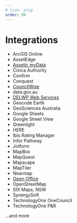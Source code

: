```yaml
---
# icon: plug
order: 90
---
```


# Integrations

* ArcGIS Online
* AssetEdge
* [Assetic myData](./assetic-mydata/)
* Civica Authority
* Confirm
* Conquest
* [CouncilWise](./councilwise/)
* data.gov.au
* [DELWP Web Services](./delwp-web-services/)
* Geocode Earth
* GeoSciences Australia
* Google Sheets
* Google Street View
* Greenlight
* HERE
* Ibis Rating Manager
* Infor Pathway
* Jotform
* MapBox
* MapQuest
* Mapscape
* MapTiler
* Nearmap
* [Open Office](./open-office/)
* OpenStreetMap
* SIX Maps, NSW
* SynergySoft
* TechnologyOne OneCouncil
* TechnologyOne P&R

...and more
